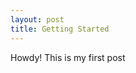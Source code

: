 ```yaml
---
layout: post
title: Getting Started
---
```



<div class="message">
  Howdy! This is my first post
</div>
